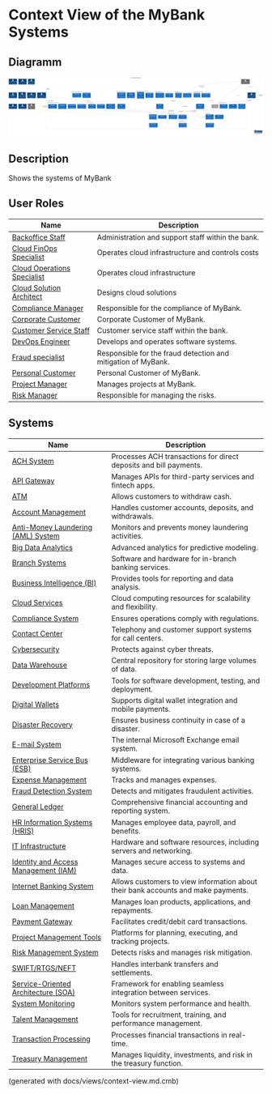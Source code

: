 # Context View of the MyBank Systems

## Diagramm
![Context View of the MyBank Systems](../mybank/context-view.png)

## Description
Shows the systems of MyBank
## User Roles
| Name | Description |
|---|---|
| [Backoffice Staff](../mybank/core-banking/backoffice-staff.md) | Administration and support staff within the bank. |
| [Cloud FinOps Specialist](../mybank/it-management/cloud-finops-specialist.md) | Operates cloud infrastructure and controls costs |
| [Cloud Operations Specialist](../mybank/it-management/cloud-operations-specialist.md) | Operates cloud infrastructure |
| [Cloud Solution Architect](../mybank/it-management/cloud-solution-architect.md) | Designs cloud solutions |
| [Compliance Manager](../mybank/compliance/compliance-manager.md) | Responsible for the compliance of MyBank. |
| [Corporate Customer](../mybank/corporate-customer.md) | Corporate Customer of MyBank. |
| [Customer Service Staff](../mybank/customer-channels/customer-service-staff.md) | Customer service staff within the bank. |
| [DevOps Engineer](../mybank/project-management/devops-engineer.md) | Develops and operates software systems. |
| [Fraud specialist](../mybank/compliance/fraud-specialist.md) | Responsible for the fraud detection and mitigation of MyBank. |
| [Personal Customer](../mybank/personal-customer.md) | Personal Customer of MyBank. |
| [Project Manager](../mybank/project-management/project-manager.md) | Manages projects at MyBank. |
| [Risk Manager](../mybank/compliance/risk-manager.md) | Responsible for managing the risks. |
## Systems
| Name | Description |
|---|---|
| [ACH System](../mybank/payment/ach-system.md) | Processes ACH transactions for direct deposits and bill payments. |
| [API Gateway](../mybank/integration-middleware/api-gateway.md) | Manages APIs for third-party services and fintech apps. |
| [ATM](../mybank/customer-channels/atm.md) | Allows customers to withdraw cash. |
| [Account Management](../mybank/core-banking/account-management-system.md) | Handles customer accounts, deposits, and withdrawals. |
| [Anti-Money Laundering (AML) System](../mybank/compliance/aml-system.md) | Monitors and prevents money laundering activities. |
| [Big Data Analytics](../mybank/data-management/big-data-analytics-system.md) | Advanced analytics for predictive modeling. |
| [Branch Systems](../mybank/customer-channels/branch-systems.md) | Software and hardware for in-branch banking services. |
| [Business Intelligence (BI)](../mybank/data-management/business-intelligence-system.md) | Provides tools for reporting and data analysis. |
| [Cloud Services](../mybank/infrastructure-management/cloud-services-system.md) | Cloud computing resources for scalability and flexibility. |
| [Compliance System](../mybank/compliance/compliance-system.md) | Ensures operations comply with regulations. |
| [Contact Center](../mybank/customer-channels/contact-center-system.md) | Telephony and customer support systems for call centers. |
| [Cybersecurity](../mybank/security/cybersecurity-system.md) | Protects against cyber threats. |
| [Data Warehouse](../mybank/data-management/data-warehouse-system.md) | Central repository for storing large volumes of data. |
| [Development Platforms](../mybank/project-management/dev-platforms.md) | Tools for software development, testing, and deployment. |
| [Digital Wallets](../mybank/digital-banking/digital-wallets-system.md) | Supports digital wallet integration and mobile payments. |
| [Disaster Recovery](../mybank/security/disaster-recovery-system.md) | Ensures business continuity in case of a disaster. |
| [E-mail System](../mybank/email-system.md) | The internal Microsoft Exchange email system. |
| [Enterprise Service Bus (ESB)](../mybank/integration-middleware/esb.md) | Middleware for integrating various banking systems. |
| [Expense Management](../mybank/financial-management/expense-management-system.md) | Tracks and manages expenses. |
| [Fraud Detection System](../mybank/compliance/fraud-detection-system.md) | Detects and mitigates fraudulent activities. |
| [General Ledger](../mybank/financial-management/general-ledger-system.md) | Comprehensive financial accounting and reporting system. |
| [HR Information Systems (HRIS)](../mybank/human-resources/hris.md) | Manages employee data, payroll, and benefits. |
| [IT Infrastructure](../mybank/infrastructure-management/it-infrastructure-system.md) | Hardware and software resources, including servers and networking. |
| [Identity and Access Management (IAM)](../mybank/security/identity-access-management-system.md) | Manages secure access to systems and data. |
| [Internet Banking System](../mybank/digital-banking/internet-banking-system.md) | Allows customers to view information about their bank accounts and make payments. |
| [Loan Management](../mybank/core-banking/loan-management-system.md) | Manages loan products, applications, and repayments. |
| [Payment Gateway](../mybank/payment/payment-gateway-system.md) | Facilitates credit/debit card transactions. |
| [Project Management Tools](../mybank/project-management/project-management-tools.md) | Platforms for planning, executing, and tracking projects. |
| [Risk Management System](../mybank/compliance/risk-management-system.md) | Detects risks and manages risk mitigation. |
| [SWIFT/RTGS/NEFT](../mybank/payment/swift-rtgs-neft-system.md) | Handles interbank transfers and settlements. |
| [Service-Oriented Architecture (SOA)](../mybank/integration-middleware/soa.md) | Framework for enabling seamless integration between services. |
| [System Monitoring](../mybank/infrastructure-management/system-monitoring-system.md) | Monitors system performance and health. |
| [Talent Management](../mybank/human-resources/talent-management-system.md) | Tools for recruitment, training, and performance management. |
| [Transaction Processing](../mybank/core-banking/transaction-processing-system.md) | Processes financial transactions in real-time. |
| [Treasury Management](../mybank/financial-management/treasury-management-system.md) | Manages liquidity, investments, and risk in the treasury function. |


(generated with docs/views/context-view.md.cmb)
